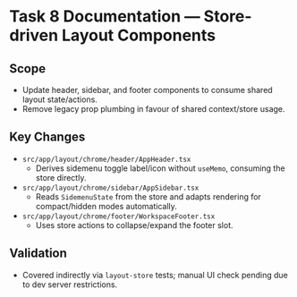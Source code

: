 # Task 8 Documentation — Store-driven Layout Components

## Scope
- Update header, sidebar, and footer components to consume shared layout state/actions.
- Remove legacy prop plumbing in favour of shared context/store usage.

## Key Changes
- `src/app/layout/chrome/header/AppHeader.tsx`
  - Derives sidemenu toggle label/icon without `useMemo`, consuming the store directly.
- `src/app/layout/chrome/sidebar/AppSidebar.tsx`
  - Reads `SidemenuState` from the store and adapts rendering for compact/hidden modes automatically.
- `src/app/layout/chrome/footer/WorkspaceFooter.tsx`
  - Uses store actions to collapse/expand the footer slot.

## Validation
- Covered indirectly via `layout-store` tests; manual UI check pending due to dev server restrictions.
